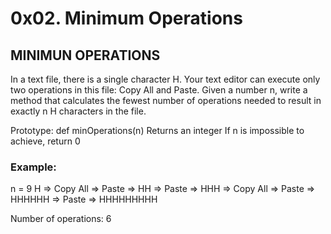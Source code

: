 # 0x02. Minimum Operations
## MINIMUN OPERATIONS
In a text file, there is a single character H. Your text editor can execute only two operations in this file: Copy All and Paste. Given a number n, write a method that calculates the fewest number of operations needed to result in exactly n H characters in the file.

Prototype: def minOperations(n)
Returns an integer
If n is impossible to achieve, return 0
### Example:

n = 9 H => Copy All => Paste => HH => Paste => HHH => Copy All => Paste => HHHHHH => Paste => HHHHHHHHH

Number of operations: 6